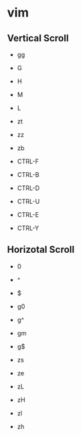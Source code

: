 # vim

## Vertical Scroll

- gg
- G


- H
- M
- L


- zt
- zz
- zb


- CTRL-F
- CTRL-B


- CTRL-D
- CTRL-U


- CTRL-E
- CTRL-Y


## Horizotal Scroll

- 0
- ^
- $


- g0
- g^
- gm
- g$


- zs
- ze


- zL
- zH


- zl
- zh
